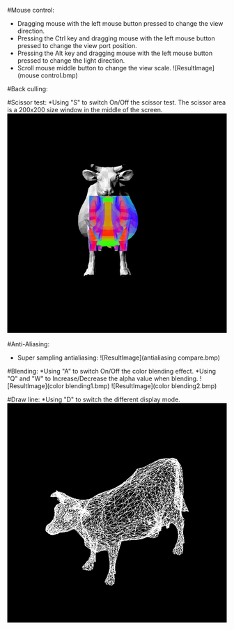 
#Mouse control:
* Dragging mouse with the left mouse button pressed to change the view direction.
* Pressing the Ctrl key and dragging mouse with the left mouse button pressed to change the view port position.
* Pressing the Alt key and dragging mouse with the left mouse button pressed to change the light direction.
* Scroll mouse middle button to change the view scale.
![ResultImage](mouse control.bmp)

#Back culling:

#Scissor test:
*Using "S" to switch On/Off the scissor test. The scissor area is a 200x200 size window in the middle of the screen.
![ResultImage](scissortest.bmp)


#Anti-Aliasing:
* Super sampling antialiasing:
![ResultImage](antialiasing compare.bmp)

#Blending:
*Using "A" to switch On/Off the color blending effect.
*Using "Q" and "W" to Increase/Decrease the alpha value when blending.
![ResultImage](color blending1.bmp)
![ResultImage](color blending2.bmp)

#Draw line:
*Using "D" to switch the different display mode. 
![ResultImage](solidline1.bmp)